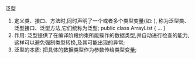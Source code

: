 泛型
1. 定义类、接口、方法时,同时声明了一个或者多个类型变量(如: <E>), 称为泛型类、泛型接口、泛型方法,它们统称为泛型;
public class ArrayList<E> {
    ...
}
2. 作用: 泛型提供了在编译阶段约束所能操作的数据类型,并自动进行检查的能力,
这样可以避免强制类型转换,及其可能出现的异常;
3. 泛型的本质: 把具体的数据类型作为参数传给类型变量;

